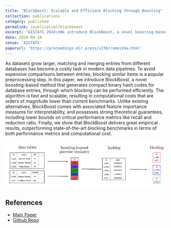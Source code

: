 ```yaml
---
title: "BlockBoost: Scalable and Efficient Blocking through Boosting"
collection: publications
category: published
permalink: /publication/blockboost
excerpt: "AISTATS 2024\nWe introduce BlockBoost, a novel boosting-based method that generates compact binary hash codes for database entries, through which blocking can be performed efficiently"
date: 2024-04-18
venue: 'AISTATS'
paperurl: 'https://proceedings.mlr.press/v238/ramos24a.html'
---
```


As datasets grow larger, matching and merging entries from different databases has become a costly task in modern data pipelines. To avoid expensive comparisons between entries, blocking similar items is a popular preprocessing step. In this paper, we introduce BlockBoost, a novel boosting-based method that generates compact binary hash codes for database entries, through which blocking can be performed efficiently. The algorithm is fast and scalable, resulting in computational costs that are orders of magnitude lower than current benchmarks. Unlike existing alternatives, BlockBoost comes with associated feature importance measures for interpretability, and possesses strong theoretical guarantees, including lower bounds on critical performance metrics like recall and reduction ratio. Finally, we show that BlockBoost delivers great empirical results, outperforming state-of-the-art blocking benchmarks in terms of both performance metrics and computational cost. 

![BlockBoost](/images/blockboost.png 'BlockBoost')

## References 
- [Main Paper](https://proceedings.mlr.press/v238/ramos24a.html)
- [Github Repo](https://github.com/thiagorr162/blockboost)
